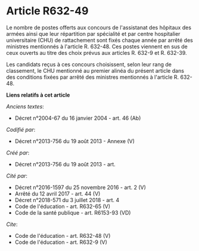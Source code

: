 # Article R632-49

Le nombre de postes offerts aux concours de l'assistanat des hôpitaux des armées ainsi que leur répartition par spécialité et
par centre hospitalier universitaire (CHU) de rattachement sont fixés chaque année par arrêté des ministres mentionnés à
l'article R. 632-48. Ces postes viennent en sus de ceux ouverts au titre des choix prévus aux articles R. 632-9 et R.
632-39. 

Les candidats reçus à ces concours choisissent, selon leur rang de classement, le CHU mentionné au premier alinéa du présent
article dans des conditions fixées par arrêté des ministres mentionnés à l'article R. 632-48.

**Liens relatifs à cet article**

_Anciens textes_:

  - Décret n°2004-67 du 16 janvier 2004 - art. 46 (Ab)

_Codifié par_:

  - Décret n°2013-756 du 19 août 2013 -  Annexe (V)

_Créé par_:

  - Décret n°2013-756 du 19 août 2013 - art.

_Cité par_:

  - Décret n°2016-1597 du 25 novembre 2016 - art. 2 (V)
  - Arrêté du 12 avril 2017 - art. 44 (V)
  - Décret n°2018-571 du 3 juillet 2018 - art. 4
  - Code de l'éducation - art. R632-65 (V)
  - Code de la santé publique - art. R6153-93 (VD)

_Cite_:

  - Code de l'éducation - art. R632-48 (V)
  - Code de l'éducation - art. R632-9 (V)
